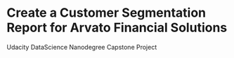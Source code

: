 # Create a Customer Segmentation Report for Arvato Financial Solutions
Udacity DataScience Nanodegree Capstone Project



